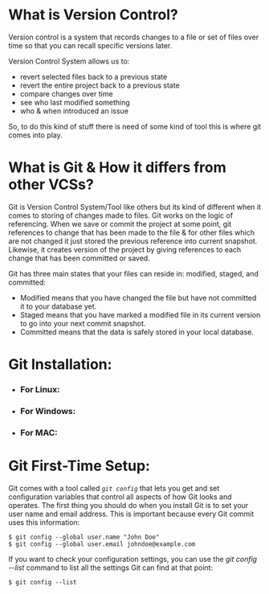 # What is Version Control?
Version control is a system that records changes to a file or set of files over time so that you can recall specific versions 
later. 

Version Control System allows us to:
- revert selected files back to a previous state
- revert the entire project back to a previous state
- compare changes over time
- see who last modified something
- who & when introduced an issue 

So, to do this kind of stuff there is need of some kind of tool this is where git comes into play. 


# What is Git & How it differs from other VCSs?
Git is Version Control System/Tool like others but its kind of different when it comes to storing of changes made to files. 
Git works on the logic of referencing. When we save or commit the project at some point, git references to change that 
has been made to the file & for other files which are not changed it just stored the previous reference into current snapshot.
Likewise, it creates version of the project by giving references to each change that has been committed or saved.

Git has three main states that your files can reside in: modified, staged, and committed:
- Modified means that you have changed the file but have not committed it to your database yet.
- Staged means that you have marked a modified file in its current version to go into your next commit snapshot.
- Committed means that the data is safely stored in your local database.


# Git Installation: 
- ### For Linux:
- ### For Windows: 
- ### For MAC: 


# Git First-Time Setup: 
Git comes with a tool called *```git config```* that lets you get and set configuration variables that control all aspects of how Git looks and operates. The first thing you should do when you install Git is to set your user name and email address. This is important because every Git commit uses this information:
```
$ git config --global user.name "John Doe"
$ git config --global user.email johndoe@example.com
```
If you want to check your configuration settings, you can use the *git config --list* command to list all the settings Git can find at that point:
```
$ git config --list
```

